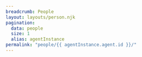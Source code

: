 ```yaml
---
breadcrumb: People
layout: layouts/person.njk
pagination:
  data: people
  size: 1
  alias: agentInstance
permalink: "people/{{ agentInstance.agent.id }}/"
---
```

